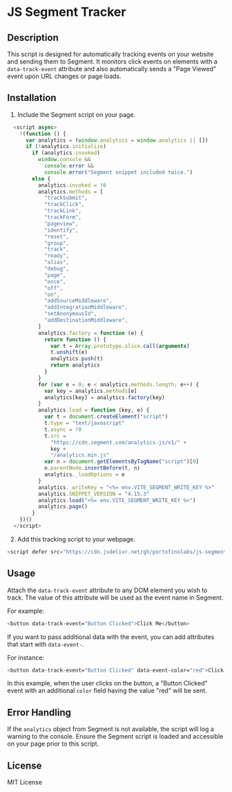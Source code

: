 JS Segment Tracker
=====================

Description
-----------

This script is designed for automatically tracking events on your website and sending them to Segment. It monitors click events on elements with a `data-track-event` attribute and also automatically sends a "Page Viewed" event upon URL changes or page loads.

Installation
------------

1. Include the Segment script on your page.

```javascript
  <script async>
    !(function () {
      var analytics = (window.analytics = window.analytics || [])
      if (!analytics.initialize)
        if (analytics.invoked)
          window.console &&
            console.error &&
            console.error("Segment snippet included twice.")
        else {
          analytics.invoked = !0
          analytics.methods = [
            "trackSubmit",
            "trackClick",
            "trackLink",
            "trackForm",
            "pageview",
            "identify",
            "reset",
            "group",
            "track",
            "ready",
            "alias",
            "debug",
            "page",
            "once",
            "off",
            "on",
            "addSourceMiddleware",
            "addIntegrationMiddleware",
            "setAnonymousId",
            "addDestinationMiddleware",
          ]
          analytics.factory = function (e) {
            return function () {
              var t = Array.prototype.slice.call(arguments)
              t.unshift(e)
              analytics.push(t)
              return analytics
            }
          }
          for (var e = 0; e < analytics.methods.length; e++) {
            var key = analytics.methods[e]
            analytics[key] = analytics.factory(key)
          }
          analytics.load = function (key, e) {
            var t = document.createElement("script")
            t.type = "text/javascript"
            t.async = !0
            t.src =
              "https://cdn.segment.com/analytics.js/v1/" +
              key +
              "/analytics.min.js"
            var n = document.getElementsByTagName("script")[0]
            n.parentNode.insertBefore(t, n)
            analytics._loadOptions = e
          }
          analytics._writeKey = "<%= env.VITE_SEGMENT_WRITE_KEY %>"
          analytics.SNIPPET_VERSION = "4.15.3"
          analytics.load("<%= env.VITE_SEGMENT_WRITE_KEY %>")
          analytics.page()
        }
    })()
  </script>
```

2. Add this tracking script to your webpage.

```javascript
<script defer src="https://cdn.jsdelivr.net/gh/portofinolabs/js-segment-tracker@v1.0.2/index.js"></script>
```

Usage
-----

Attach the `data-track-event` attribute to any DOM element you wish to track. The value of this attribute will be used as the event name in Segment.

For example:

```sh
<button data-track-event="Button Clicked">Click Me</button>
```

If you want to pass additional data with the event, you can add attributes that start with `data-event-`.

For instance:

```sh
<button data-track-event="Button Clicked" data-event-color="red">Click Me</button>
```

In this example, when the user clicks on the button, a "Button Clicked" event with an additional `color` field having the value "red" will be sent.

Error Handling
--------------

If the `analytics` object from Segment is not available, the script will log a warning to the console. Ensure the Segment script is loaded and accessible on your page prior to this script.

License
-------

MIT License
